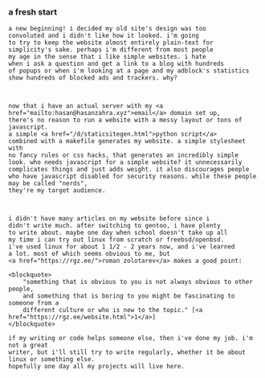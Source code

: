 <!--META DATE 9-29-21 -->
<!--META CATEGORY misc -->

<h3>a fresh start</h3>


    a new beginning! i decided my old site's design was too
    convoluted and i didn't like how it looked. i'm going
    to try to keep the website almost entirely plain-text for
    simplicity's sake. perhaps i'm different from most people
    my age in the sense that i like simple websites. i hate
    when i ask a question and get a link to a blog with hundreds
    of popups or when i'm looking at a page and my adblock's statistics
    show hundreds of blocked ads and trackers. why?



    now that i have an actual server with my <a href="mailto:hasan@hasanzahra.xyz">email</a> domain set up,
    there's no reason to run a website with a messy layout or tons of javascript.
    a simple <a href="/d/staticsitegen.html">python script</a>
    combined with a makefile generates my website. a simple stylesheet with
    no fancy rules or css hacks, that generates an incredibly simple
    look. who needs javascript for a simple website? it unnecessarily
    complicates things and just adds weight. it also discourages people
    who have javascript disabled for security reasons. while these people may be called "nerds",
    they're my target audience.



    i didn't have many articles on my website before since i
    didn't write much. after switching to gentoo, i have plenty
    to write about. maybe one day when school doesn't take up all
    my time i can try out linux from scratch or freebsd/openbsd.
    i've used linux for about 1 1/2 - 2 years now, and i've learned
    a lot. most of which seems obvious to me, but 
    <a href="https://rgz.ee/">roman zolotarev</a> makes a good point:

    <blockquote>
        "something that is obvious to you is not always obvious to other people,
        and something that is boring to you might be fascinating to someone from a
        different culture or who is new to the topic." [<a href="https://rgz.ee/website.html">1</a>]
    </blockquote>

    if my writing or code helps someone else, then i've done my job. i'm not a great 
    writer, but i'll still try to write regularly, whether it be about linux or something else.
    hopefully one day all my projects will live here.
